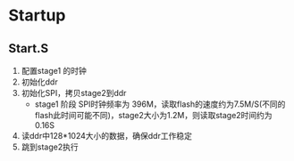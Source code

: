 # Startup



## Start.S

1. 配置stage1 的时钟
2. 初始化ddr
3. 初始化SPI，拷贝stage2到ddr
   - stage1 阶段 SPI时钟频率为 396M，读取flash的速度约为7.5M/S(不同的flash此时间可能不同)，stage2大小为1.2M，则读取stage2时间约为0.16S
4. 读ddr中128*1024大小的数据，确保ddr工作稳定
5. 跳到stage2执行

